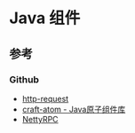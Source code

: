 # Java 组件

## 参考



### Github
* [http-request](https://github.com/kevinsawicki/http-request)
* [craft-atom - Java原子组件库](https://github.com/mindwind/craft-atom)
* [NettyRPC](https://github.com/tang-jie/NettyRPC)
